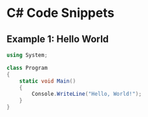 # C# Code Snippets

## Example 1: Hello World

```csharp
using System;

class Program
{
    static void Main()
    {
        Console.WriteLine("Hello, World!");
    }
}
```
